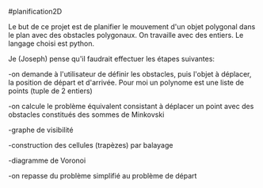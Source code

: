 #planification2D

Le but de ce projet est de planifier le mouvement d'un objet polygonal dans le plan avec des obstacles polygonaux. On travaille avec des entiers. Le langage choisi est python.


Je (Joseph) pense qu'il faudrait effectuer les étapes suivantes:

-on demande à l'utilisateur de définir les obstacles, puis l'objet à déplacer, la position de départ et d'arrivée.
Pour moi un polynome est une liste de points (tuple de 2 entiers)

-on calcule le problème équivalent consistant à déplacer un point avec des obstacles constitués des sommes de Minkovski

-graphe de visibilité

-construction des cellules (trapèzes) par balayage

-diagramme de Voronoi

-on repasse du problème simplifié au problème de départ
